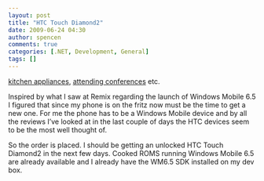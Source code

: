 ```yaml
---
layout: post
title: "HTC Touch Diamond2"
date: 2009-06-24 04:30
author: spencen
comments: true
categories: [.NET, Development, General]
tags: []
---
```



[kitchen appliances](http://www.miele.com.au/au/domestic/home.htm), [attending conferences](http://blog.spencen.com/2009/06/11/remix09-recap.aspx) etc.
  

Inspired by what I saw at Remix regarding the launch of Windows Mobile 6.5 I figured that since my phone is on the fritz now must be the time to get a new one. For me the phone has to be a Windows Mobile device and by all the reviews I’ve looked at in the last couple of days the HTC devices seem to be the most well thought of.
  

So the order is placed. I should be getting an unlocked HTC Touch Diamond2 in the next few days. Cooked ROMS running Windows Mobile 6.5 are already available and I already have the WM6.5 SDK installed on my dev box.


